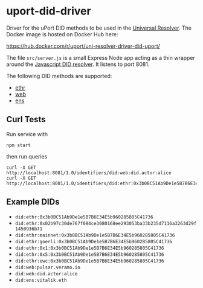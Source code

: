 # uport-did-driver

Driver for the uPort DID methods to be used in
the [Universal Resolver](https://github.com/decentralized-identity/universal-resolver). The Docker image is hosted on
Docker Hub here:

<https://hub.docker.com/r/uport/uni-resolver-driver-did-uport/>

The file `src/server.js` is a small Express Node app acting as a thin wrapper around
the [Javascript DID resolver](https://github.com/decentralized-identity/did-resolver). It listens to port 8081.

The following DID methods are supported:

* [ethr](https://github.com/decentralized-identity/ethr-did-resolver)
* [web](https://github.com/decentralized-identity/web-did-resolver)
* [ens](https://github.com/veramolabs/ens-did-resolver)

## Curl Tests

Run service with

```
npm start
```

then run queries

```
curl -X GET http://localhost:8081/1.0/identifiers/did:web:did.actor:alice
curl -X GET http://localhost:8081/1.0/identifiers/did:ethr:0x3b0BC51Ab9De1e5B7B6E34E5b960285805C41736
```

## Example DIDs

* `did:ethr:0x3b0BC51Ab9De1e5B7B6E34E5b960285805C41736`
* `did:ethr:0x02b97c30de767f084ce3080168ee293053ba33b235d7116a3263d29f1450936b71`
* `did:ethr:mainnet:0x3b0BC51Ab9De1e5B7B6E34E5b960285805C41736`
* `did:ethr:goerli:0x3b0BC51Ab9De1e5B7B6E34E5b960285805C41736`
* `did:ethr:0x1:0x3b0BC51Ab9De1e5B7B6E34E5b960285805C41736`
* `did:ethr:0x5:0x3b0BC51Ab9De1e5B7B6E34E5b960285805C41736`
* `did:ethr:ewc:0x3b0BC51Ab9De1e5B7B6E34E5b960285805C41736`
* `did:web:pulsar.veramo.io`
* `did:web:did.actor:alice`
* `did:ens:vitalik.eth`
